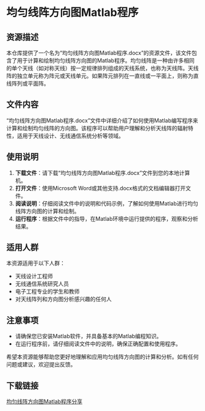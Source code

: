 # 均匀线阵方向图Matlab程序

## 资源描述

本仓库提供了一个名为“均匀线阵方向图Matlab程序.docx”的资源文件，该文件包含了用于计算和绘制均匀线阵方向图的Matlab程序。均匀线阵是一种由许多相同的单个天线（如对称天线）按一定规律排列组成的天线系统，也称为天线阵。天线阵的独立单元称为阵元或天线单元。如果阵元排列在一直线或一平面上，则称为直线阵列或平面阵。

## 文件内容

“均匀线阵方向图Matlab程序.docx”文件中详细介绍了如何使用Matlab编写程序来计算和绘制均匀线阵的方向图。该程序可以帮助用户理解和分析天线阵的辐射特性，适用于天线设计、无线通信系统分析等领域。

## 使用说明

1. **下载文件**：请下载“均匀线阵方向图Matlab程序.docx”文件到您的本地计算机。
2. **打开文件**：使用Microsoft Word或其他支持.docx格式的文档编辑器打开文件。
3. **阅读说明**：仔细阅读文件中的说明和代码示例，了解如何使用Matlab进行均匀线阵方向图的计算和绘制。
4. **运行程序**：根据文件中的指导，在Matlab环境中运行提供的程序，观察和分析结果。

## 适用人群

本资源适用于以下人群：
- 天线设计工程师
- 无线通信系统研究人员
- 电子工程专业的学生和教师
- 对天线阵列和方向图分析感兴趣的任何人

## 注意事项

- 请确保您已安装Matlab软件，并具备基本的Matlab编程知识。
- 在运行程序前，请仔细阅读文件中的说明，确保正确配置和使用程序。

希望本资源能够帮助您更好地理解和应用均匀线阵方向图的计算和分析。如有任何问题或建议，欢迎提出反馈。

## 下载链接

[均匀线阵方向图Matlab程序分享](https://pan.quark.cn/s/0a0ab02a80b6)
